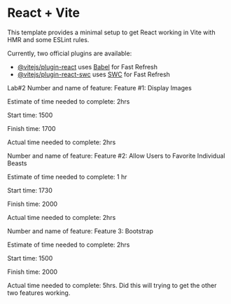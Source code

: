 # React + Vite

This template provides a minimal setup to get React working in Vite with HMR and some ESLint rules.

Currently, two official plugins are available:

- [@vitejs/plugin-react](https://github.com/vitejs/vite-plugin-react/blob/main/packages/plugin-react/README.md) uses [Babel](https://babeljs.io/) for Fast Refresh
- [@vitejs/plugin-react-swc](https://github.com/vitejs/vite-plugin-react-swc) uses [SWC](https://swc.rs/) for Fast Refresh


Lab#2 
Number and name of feature: Feature #1: Display Images

Estimate of time needed to complete: 2hrs

Start time: 1500

Finish time: 1700

Actual time needed to complete: 2hrs

Number and name of feature: Feature #2: Allow Users to Favorite Individual Beasts

Estimate of time needed to complete: 1 hr

Start time: 1730

Finish time: 2000

Actual time needed to complete: 2hrs

Number and name of feature: Feature 3: Bootstrap

Estimate of time needed to complete: 2hrs

Start time: 1500

Finish time: 2000

Actual time needed to complete: 5hrs. Did this will trying to get the other two features working. 